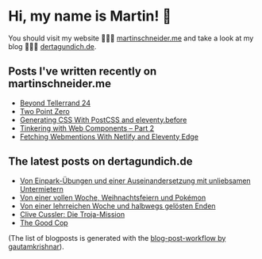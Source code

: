 # Hi, my name is Martin! 👋 
You should visit my website 👨🏼‍💻  [martinschneider.me](https://martinschneider.me) and take a look at my blog 🤷🏼‍♂️ [dertagundich.de](https://www.dertagundich.de).

## Posts I've written recently on martinschneider.me
<!-- MSME-POST-LIST:START -->
- [Beyond Tellerrand 24](https://martinschneider.me/articles/beyond-tellerrand-24/)
- [Two Point Zero](https://martinschneider.me/articles/two-point-zero/)
- [Generating CSS With PostCSS and eleventy.before](https://martinschneider.me/articles/generating-css-with-postcss-and-eleventy-before/)
- [Tinkering with Web Components – Part 2](https://martinschneider.me/articles/tinkering-with-web-components-part-2/)
- [Fetching Webmentions With Netlify and Eleventy Edge](https://martinschneider.me/articles/fetching-webmentions-with-netlify-and-eleventy-edge/)
<!-- MSME-POST-LIST:END -->

## The latest posts on dertagundich.de
<!-- DTUI-POST-LIST:START -->
- [Von Einpark-Übungen und einer Auseinandersetzung mit unliebsamen Untermietern](https://www.dertagundich.de/2024/12/von-einpark-ubungen-und-einer-auseinandersetzung-mit-unliebsamen-untermietern)
- [Von einer vollen Woche, Weihnachtsfeiern und Pokémon](https://www.dertagundich.de/2024/12/von-einer-vollen-woche-weihnachtsfeiern-und-pokemon)
- [Von einer lehrreichen Woche und halbwegs gelösten Enden](https://www.dertagundich.de/2024/12/von-einer-lehrreichen-woche-und-halbwegs-gelosten-enden)
- [Clive Cussler: Die Troja-Mission](https://www.dertagundich.de/2024/12/clive-cussler-die-troja-mission)
- [The Good Cop](https://www.dertagundich.de/2024/12/the-good-cop)
<!-- DTUI-POST-LIST:END -->

(The list of blogposts is generated with the [blog-post-workflow by gautamkrishnar](https://github.com/gautamkrishnar/blog-post-workflow)).

